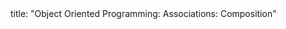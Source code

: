 <frontmatter>
title: "Object Oriented Programming: Associations: Composition"
</frontmatter>

<include src="index-body.md" boilerplate />

